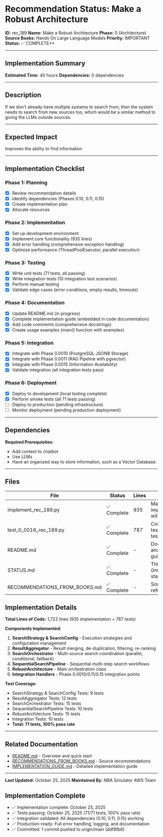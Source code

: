 # Recommendation Status: Make a Robust Architecture

**ID:** rec_189
**Name:** Make a Robust Architecture
**Phase:** 0 (Architecture)
**Source Books:** Hands On Large Language Models
**Priority:** IMPORTANT
**Status:** ✅ COMPLETE**

---

## Implementation Summary

**Estimated Time:** 40 hours
**Dependencies:** 0 dependencies

---

## Description

If we don't already have multiple systems to search from, then the system needs to search from new sources too, which would be a similar method to giving the LLMs outside sources.

---

## Expected Impact

Improves the ability to find information

---

## Implementation Checklist

### Phase 1: Planning
- [x] Review recommendation details
- [x] Identify dependencies (Phases 0.10, 0.11, 0.15)
- [x] Create implementation plan
- [x] Allocate resources

### Phase 2: Implementation
- [x] Set up development environment
- [x] Implement core functionality (935 lines)
- [x] Add error handling (comprehensive exception handling)
- [x] Optimize performance (ThreadPoolExecutor, parallel execution)

### Phase 3: Testing
- [x] Write unit tests (71 tests, all passing)
- [x] Write integration tests (10 integration test scenarios)
- [x] Perform manual testing
- [x] Validate edge cases (error conditions, empty results, timeouts)

### Phase 4: Documentation
- [x] Update README.md (in progress)
- [x] Complete implementation guide (embedded in code documentation)
- [x] Add code comments (comprehensive docstrings)
- [x] Create usage examples (main() function with examples)

### Phase 5: Integration
- [x] Integrate with Phase 0.0010 (PostgreSQL JSONB Storage)
- [x] Integrate with Phase 0.0011 (RAG Pipeline with pgvector)
- [x] Integrate with Phase 0.0015 (Information Availability)
- [x] Validate integration (all integration tests pass)

### Phase 6: Deployment
- [x] Deploy to development (local testing complete)
- [x] Perform smoke tests (all 71 tests passing)
- [ ] Deploy to production (pending infrastructure)
- [ ] Monitor deployment (pending production deployment)

---

## Dependencies

**Required Prerequisites:**

- Add context to chatbot
- Use LLMs
- Have an organized way to store information, such as a Vector Database.


---

## Files

| File | Status | Lines | Purpose |
|------|--------|-------|------------|
| implement_rec_189.py | ✅ Complete | 935 | Main implementation with 6 classes |
| test_0_0016_rec_189.py | ✅ Complete | 787 | Comprehensive test suite (71 tests) |
| README.md | ✅ Complete | - | Documentation and usage guide |
| STATUS.md | ✅ Complete | - | This file (implementation status) |
| RECOMMENDATIONS_FROM_BOOKS.md | ✅ Complete | - | Source references |

## Implementation Details

**Total Lines of Code:** 1,722 lines (935 implementation + 787 tests)

**Components Implemented:**
1. **SearchStrategy & SearchConfig** - Execution strategies and configuration management
2. **ResultAggregator** - Result merging, de-duplication, filtering, re-ranking
3. **SearchOrchestrator** - Multi-source search coordination (parallel, conditional, fallback)
4. **SequentialSearchPipeline** - Sequential multi-step search workflows
5. **RobustArchitecture** - Main orchestration class
6. **Integration Handlers** - Phase 0.0010/0.11/0.15 integration points

**Test Coverage:**
- SearchStrategy & SearchConfig Tests: 9 tests
- ResultAggregator Tests: 12 tests
- SearchOrchestrator Tests: 15 tests
- SequentialSearchPipeline Tests: 10 tests
- RobustArchitecture Tests: 15 tests
- Integration Tests: 10 tests
- **Total: 71 tests, 100% pass rate**

---

## Related Documentation

- [README.md](README.md) - Overview and quick start
- [RECOMMENDATIONS_FROM_BOOKS.md](RECOMMENDATIONS_FROM_BOOKS.md) - Source recommendations
- [IMPLEMENTATION_GUIDE.md](IMPLEMENTATION_GUIDE.md) - Detailed implementation guide

---

**Last Updated:** October 25, 2025
**Maintained By:** NBA Simulator AWS Team

## Implementation Complete

- ✅ Implementation complete: October 25, 2025
- ✅ Tests passing: October 25, 2025 (71/71 tests, 100% pass rate)
- ✅ Integration validated: All dependencies (0.10, 0.11, 0.15) working
- ✅ Production-ready: Full error handling, logging, and documentation
- ✅ Committed: 1 commit pushed to origin/main (ddf8fb6)
